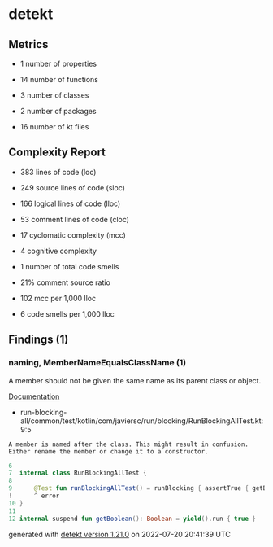 # detekt

## Metrics

* 1 number of properties

* 14 number of functions

* 3 number of classes

* 2 number of packages

* 16 number of kt files

## Complexity Report

* 383 lines of code (loc)

* 249 source lines of code (sloc)

* 166 logical lines of code (lloc)

* 53 comment lines of code (cloc)

* 17 cyclomatic complexity (mcc)

* 4 cognitive complexity

* 1 number of total code smells

* 21% comment source ratio

* 102 mcc per 1,000 lloc

* 6 code smells per 1,000 lloc

## Findings (1)

### naming, MemberNameEqualsClassName (1)

A member should not be given the same name as its parent class or object.

[Documentation](https://detekt.dev/docs/rules/naming#membernameequalsclassname)

* run-blocking-all/common/test/kotlin/com/javiersc/run/blocking/RunBlockingAllTest.kt:9:5
```
A member is named after the class. This might result in confusion. Either rename the member or change it to a constructor.
```
```kotlin
6  
7  internal class RunBlockingAllTest {
8  
9      @Test fun runBlockingAllTest() = runBlocking { assertTrue { getBoolean() } }
!      ^ error
10 }
11 
12 internal suspend fun getBoolean(): Boolean = yield().run { true }

```

generated with [detekt version 1.21.0](https://detekt.dev/) on 2022-07-20 20:41:39 UTC
